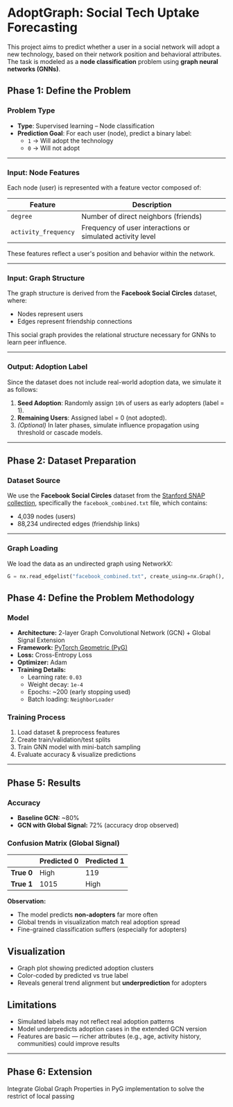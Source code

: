# AdoptGraph: Social Tech Uptake Forecasting
This project aims to predict whether a user in a social network will adopt a new technology, based on their network position and behavioral attributes. The task is modeled as a **node classification** problem using **graph neural networks (GNNs)**.

## Phase 1: Define the Problem

### Problem Type
- **Type**: Supervised learning – Node classification
- **Prediction Goal**: For each user (node), predict a binary label:
  - `1` → Will adopt the technology
  - `0` → Will not adopt

---

### Input: Node Features
Each node (user) is represented with a feature vector composed of:

| Feature               | Description                                                                 |
|------------------------|-----------------------------------------------------------------------------|
| `degree`              | Number of direct neighbors (friends)                                        |
| `activity_frequency`  | Frequency of user interactions or simulated activity level                  |

These features reflect a user's position and behavior within the network.

---

### Input: Graph Structure
The graph structure is derived from the **Facebook Social Circles** dataset, where:
- Nodes represent users
- Edges represent friendship connections

This social graph provides the relational structure necessary for GNNs to learn peer influence.

---

### Output: Adoption Label
Since the dataset does not include real-world adoption data, we simulate it as follows:

1. **Seed Adoption**: Randomly assign `10%` of users as early adopters (label = 1).
2. **Remaining Users**: Assigned label = 0 (not adopted).
3. *(Optional)* In later phases, simulate influence propagation using threshold or cascade models.

---
## Phase 2: Dataset Preparation

### Dataset Source
We use the **Facebook Social Circles** dataset from the [Stanford SNAP collection](https://snap.stanford.edu/data/ego-Facebook.html), specifically the `facebook_combined.txt` file, which contains:
- 4,039 nodes (users)
- 88,234 undirected edges (friendship links)

---

### Graph Loading

We load the data as an undirected graph using NetworkX:

```python
G = nx.read_edgelist("facebook_combined.txt", create_using=nx.Graph(), nodetype=int)
```

## Phase 4: Define the Problem Methodology

### Model
- **Architecture:** 2-layer Graph Convolutional Network (GCN) + Global Signal Extension  
- **Framework:** [PyTorch Geometric (PyG)](https://pytorch-geometric.readthedocs.io/)  
- **Loss:** Cross-Entropy Loss  
- **Optimizer:** Adam  
- **Training Details:**  
  - Learning rate: `0.03`  
  - Weight decay: `1e-4`  
  - Epochs: ~200 (early stopping used)  
  - Batch loading: `NeighborLoader`

### Training Process
1. Load dataset & preprocess features  
2. Create train/validation/test splits  
3. Train GNN model with mini-batch sampling  
4. Evaluate accuracy & visualize predictions  

---

## Phase 5: Results

### Accuracy
- **Baseline GCN:** ~80%  
- **GCN with Global Signal:** 72% (accuracy drop observed)  

### Confusion Matrix (Global Signal)
|               | Predicted 0 | Predicted 1 |
|---------------|-------------|-------------|
| **True 0**    | High        | 119         |
| **True 1**    | 1015        | High        |

**Observation:**
- The model predicts **non-adopters** far more often  
- Global trends in visualization match real adoption spread  
- Fine-grained classification suffers (especially for adopters)  

## Visualization
- Graph plot showing predicted adoption clusters  
- Color-coded by predicted vs true label  
- Reveals general trend alignment but **underprediction** for adopters  

## Limitations
- Simulated labels may not reflect real adoption patterns  
- Model underpredicts adoption cases in the extended GCN version  
- Features are basic — richer attributes (e.g., age, activity history, communities) could improve results  

---

## Phase 6: Extension
Integrate Global Graph Properties in PyG implementation to solve the restrict of local passing
